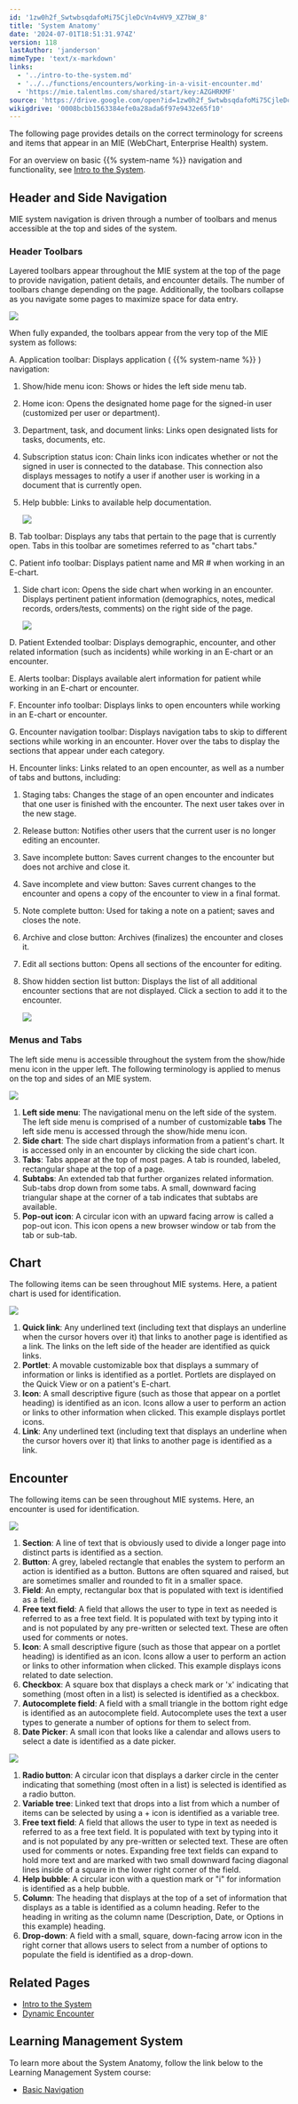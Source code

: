 ```yaml
---
id: '1zw0h2f_SwtwbsqdafoMi75CjleDcVn4vHV9_XZ7bW_8'
title: 'System Anatomy'
date: '2024-07-01T18:51:31.974Z'
version: 118
lastAuthor: 'janderson'
mimeType: 'text/x-markdown'
links:
  - '../intro-to-the-system.md'
  - '../../functions/encounters/working-in-a-visit-encounter.md'
  - 'https://mie.talentlms.com/shared/start/key:AZGHRKMF'
source: 'https://drive.google.com/open?id=1zw0h2f_SwtwbsqdafoMi75CjleDcVn4vHV9_XZ7bW_8'
wikigdrive: '0008bcbb1563384efe0a28ada6f97e9432e65f10'
---
```

The following page provides details on the correct terminology for screens and items that appear in an MIE (WebChart, Enterprise Health) system.

For an overview on basic {{% system-name %}} navigation and functionality, see [Intro to the System](../intro-to-the-system.md).

## Header and Side Navigation

MIE system navigation is driven through a number of toolbars and menus accessible at the top and sides of the system.

### Header Toolbars

Layered toolbars appear throughout the MIE system at the top of the page to provide navigation, patient details, and encounter details. The number of toolbars change depending on the page. Additionally, the toolbars collapse as you navigate some pages to maximize space for data entry.

![](../system-anatomy.assets/f801232756e795be4e4d6caaab141acf.png)

When fully expanded, the toolbars appear from the very top of the MIE system as follows:

A. Application toolbar: Displays application ( {{% system-name %}} ) navigation:

1. Show/hide menu icon: Shows or hides the left side menu tab.
2. Home icon: Opens the designated home page for the signed-in user (customized per user or department).
3. Department, task, and document links: Links open designated lists for tasks, documents, etc.
4. Subscription status icon: Chain links icon indicates whether or not the signed in user is connected to the database. This connection also displays messages to notify a user if another user is working in a document that is currently open.
5. Help bubble: Links to available help documentation.

    ![](../system-anatomy.assets/9e013b714cc8409722c8257f383bbc31.png)

B. Tab toolbar: Displays any tabs that pertain to the page that is currently open. Tabs in this toolbar are sometimes referred to as "chart tabs."

C. Patient info toolbar: Displays patient name and MR # when working in an E-chart.

1. Side chart icon: Opens the side chart when working in an encounter. Displays pertinent patient information (demographics, notes, medical records, orders/tests, comments) on the right side of the page.

    ![](../system-anatomy.assets/bd97d467d82a6d81f00bc02a2cab0eb0.png)

D. Patient Extended toolbar: Displays demographic, encounter, and other related information (such as incidents) while working in an E-chart or an encounter.

E. Alerts toolbar: Displays available alert information for patient while working in an E-chart or encounter.

F. Encounter info toolbar: Displays links to open encounters while working in an E-chart or encounter.

G. Encounter navigation toolbar: Displays navigation tabs to skip to different sections while working in an encounter. Hover over the tabs to display the sections that appear under each category.

H. Encounter links: Links related to an open encounter, as well as a number of tabs and buttons, including:

1. Staging tabs: Changes the stage of an open encounter and indicates that one user is finished with the encounter. The next user takes over in the new stage.
2. Release button: Notifies other users that the current user is no longer editing an encounter.
3. Save incomplete button: Saves current changes to the encounter but does not archive and close it.
4. Save incomplete and view button: Saves current changes to the encounter and opens a copy of the encounter to view in a final format.
5. Note complete button: Used for taking a note on a patient; saves and closes the note.
6. Archive and close button: Archives (finalizes) the encounter and closes it.
7. Edit all sections button: Opens all sections of the encounter for editing.
8. Show hidden section list button: Displays the list of all additional encounter sections that are not displayed. Click a section to add it to the encounter.

    ![](../system-anatomy.assets/ff661c073f6a045ad0591b820299c861.png)

### Menus and Tabs

The left side menu is accessible throughout the system from the show/hide menu icon in the upper left. The following terminology is applied to menus on the top and sides of an MIE system.

![](../system-anatomy.assets/3bff6b576461e7efe8c1c2e773ad538c.png)

1. <strong>Left side menu</strong>: The navigational menu on the left side of the system. The left side menu is comprised of a number of customizable <strong>tabs</strong> The left side menu is accessed through the show/hide menu icon.
2. <strong>Side chart</strong>: The side chart displays information from a patient's chart. It is accessed only in an encounter by clicking the side chart icon.
3. <strong>Tabs</strong>: Tabs appear at the top of most pages. A tab is rounded, labeled, rectangular shape at the top of a page.
4. <strong>Subtabs</strong>: An extended tab that further organizes related information. Sub-tabs drop down from some tabs. A small, downward facing triangular shape at the corner of a tab indicates that subtabs are available.
5. <strong>Pop-out icon</strong>: A circular icon with an upward facing arrow is called a pop-out icon. This icon opens a new browser window or tab from the tab or sub-tab.

## Chart

The following items can be seen throughout MIE systems. Here, a patient chart is used for identification.

![](../system-anatomy.assets/3b0ca617252aa223a71b3e76972b0b64.png)

1. <strong>Quick link</strong>: Any underlined text (including text that displays an underline when the cursor hovers over it) that links to another page is identified as a link. The links on the left side of the header are identified as quick links.
2. <strong>Portlet</strong>: A movable customizable box that displays a summary of information or links is identified as a portlet. Portlets are displayed on the Quick View or on a patient's E-chart.
3. <strong>Icon</strong>: A small descriptive figure (such as those that appear on a portlet heading) is identified as an icon. Icons allow a user to perform an action or links to other information when clicked. This example displays portlet icons.
4. <strong>Link</strong>: Any underlined text (including text that displays an underline when the cursor hovers over it) that links to another page is identified as a link.

## Encounter

The following items can be seen throughout MIE systems. Here, an encounter is used for identification.

![](../system-anatomy.assets/f4debfe97b8d63d668563d73dbb863a0.png)

1. <strong>Section</strong>: A line of text that is obviously used to divide a longer page into distinct parts is identified as a section.
2. <strong>Button</strong>: A grey, labeled rectangle that enables the system to perform an action is identified as a button. Buttons are often squared and raised, but are sometimes smaller and rounded to fit in a smaller space.
3. <strong>Field</strong>: An empty, rectangular box that is populated with text is identified as a field.
4. <strong>Free text field</strong>: A field that allows the user to type in text as needed is referred to as a free text field. It is populated with text by typing into it and is not populated by any pre-written or selected text. These are often used for comments or notes.
5. <strong>Icon</strong>: A small descriptive figure (such as those that appear on a portlet heading) is identified as an icon. Icons allow a user to perform an action or links to other information when clicked. This example displays icons related to date selection.
6. <strong>Checkbox</strong>: A square box that displays a check mark or 'x' indicating that something (most often in a list) is selected is identified as a checkbox.
7. <strong>Autocomplete field</strong>: A field with a small triangle in the bottom right edge is identified as an autocomplete field. Autocomplete uses the text a user types to generate a number of options for them to select from.
8. <strong>Date Picker</strong>: A small icon that looks like a calendar and allows users to select a date is identified as a date picker.

![](../system-anatomy.assets/e268c17310a58bf38b45355eaab303ef.png)

1. <strong>Radio button</strong>: A circular icon that displays a darker circle in the center indicating that something (most often in a list) is selected is identified as a radio button.
2. <strong>Variable tree</strong>: Linked text that drops into a list from which a number of items can be selected by using a + icon is identified as a variable tree.
3. <strong>Free text field</strong>: A field that allows the user to type in text as needed is referred to as a free text field. It is populated with text by typing into it and is not populated by any pre-written or selected text. These are often used for comments or notes. Expanding free text fields can expand to hold more text and are marked with two small downward facing diagonal lines inside of a square in the lower right corner of the field.
4. <strong>Help bubble</strong>: A circular icon with a question mark or "i" for information is identified as a help bubble.
5. <strong>Column</strong>: The heading that displays at the top of a set of information that displays as a table is identified as a column heading. Refer to the heading in writing as the column name (Description, Date, or Options in this example) heading.
6. <strong>Drop-down</strong>: A field with a small, square, down-facing arrow icon in the right corner that allows users to select from a number of options to populate the field is identified as a drop-down.

## Related Pages

* [Intro to the System](../intro-to-the-system.md)
* [Dynamic Encounter](../../functions/encounters/working-in-a-visit-encounter.md)

## Learning Management System

To learn more about the System Anatomy, follow the link below to the Learning Management System course:

* [Basic Navigation](https://mie.talentlms.com/shared/start/key:AZGHRKMF)
